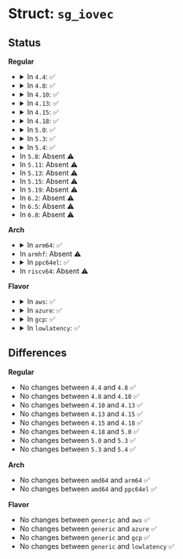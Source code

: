 # Struct: <code>sg_iovec</code>

## Status
<b>Regular</b>
<ul>
<li>
<details>
<summary>In <code>4.4</code>: ✅</summary>

```c
struct sg_iovec {
    void *iov_base;
    size_t iov_len;
};
```
</details>
</li>
<li>
<details>
<summary>In <code>4.8</code>: ✅</summary>

```c
struct sg_iovec {
    void *iov_base;
    size_t iov_len;
};
```
</details>
</li>
<li>
<details>
<summary>In <code>4.10</code>: ✅</summary>

```c
struct sg_iovec {
    void *iov_base;
    size_t iov_len;
};
```
</details>
</li>
<li>
<details>
<summary>In <code>4.13</code>: ✅</summary>

```c
struct sg_iovec {
    void *iov_base;
    size_t iov_len;
};
```
</details>
</li>
<li>
<details>
<summary>In <code>4.15</code>: ✅</summary>

```c
struct sg_iovec {
    void *iov_base;
    size_t iov_len;
};
```
</details>
</li>
<li>
<details>
<summary>In <code>4.18</code>: ✅</summary>

```c
struct sg_iovec {
    void *iov_base;
    size_t iov_len;
};
```
</details>
</li>
<li>
<details>
<summary>In <code>5.0</code>: ✅</summary>

```c
struct sg_iovec {
    void *iov_base;
    size_t iov_len;
};
```
</details>
</li>
<li>
<details>
<summary>In <code>5.3</code>: ✅</summary>

```c
struct sg_iovec {
    void *iov_base;
    size_t iov_len;
};
```
</details>
</li>
<li>
<details>
<summary>In <code>5.4</code>: ✅</summary>

```c
struct sg_iovec {
    void *iov_base;
    size_t iov_len;
};
```
</details>
</li>
<li>
In <code>5.8</code>: Absent ⚠️
</li>
<li>
In <code>5.11</code>: Absent ⚠️
</li>
<li>
In <code>5.13</code>: Absent ⚠️
</li>
<li>
In <code>5.15</code>: Absent ⚠️
</li>
<li>
In <code>5.19</code>: Absent ⚠️
</li>
<li>
In <code>6.2</code>: Absent ⚠️
</li>
<li>
In <code>6.5</code>: Absent ⚠️
</li>
<li>
In <code>6.8</code>: Absent ⚠️
</li>
</ul>
<b>Arch</b>
<ul>
<li>
<details>
<summary>In <code>arm64</code>: ✅</summary>

```c
struct sg_iovec {
    void *iov_base;
    size_t iov_len;
};
```
</details>
</li>
<li>
In <code>armhf</code>: Absent ⚠️
</li>
<li>
<details>
<summary>In <code>ppc64el</code>: ✅</summary>

```c
struct sg_iovec {
    void *iov_base;
    size_t iov_len;
};
```
</details>
</li>
<li>
In <code>riscv64</code>: Absent ⚠️
</li>
</ul>
<b>Flavor</b>
<ul>
<li>
<details>
<summary>In <code>aws</code>: ✅</summary>

```c
struct sg_iovec {
    void *iov_base;
    size_t iov_len;
};
```
</details>
</li>
<li>
<details>
<summary>In <code>azure</code>: ✅</summary>

```c
struct sg_iovec {
    void *iov_base;
    size_t iov_len;
};
```
</details>
</li>
<li>
<details>
<summary>In <code>gcp</code>: ✅</summary>

```c
struct sg_iovec {
    void *iov_base;
    size_t iov_len;
};
```
</details>
</li>
<li>
<details>
<summary>In <code>lowlatency</code>: ✅</summary>

```c
struct sg_iovec {
    void *iov_base;
    size_t iov_len;
};
```
</details>
</li>
</ul>

## Differences
<b>Regular</b>
<ul>
<li>
No changes between <code>4.4</code> and <code>4.8</code> ✅
</li>
<li>
No changes between <code>4.8</code> and <code>4.10</code> ✅
</li>
<li>
No changes between <code>4.10</code> and <code>4.13</code> ✅
</li>
<li>
No changes between <code>4.13</code> and <code>4.15</code> ✅
</li>
<li>
No changes between <code>4.15</code> and <code>4.18</code> ✅
</li>
<li>
No changes between <code>4.18</code> and <code>5.0</code> ✅
</li>
<li>
No changes between <code>5.0</code> and <code>5.3</code> ✅
</li>
<li>
No changes between <code>5.3</code> and <code>5.4</code> ✅
</li>
</ul>
<b>Arch</b>
<ul>
<li>
No changes between <code>amd64</code> and <code>arm64</code> ✅
</li>
<li>
No changes between <code>amd64</code> and <code>ppc64el</code> ✅
</li>
</ul>
<b>Flavor</b>
<ul>
<li>
No changes between <code>generic</code> and <code>aws</code> ✅
</li>
<li>
No changes between <code>generic</code> and <code>azure</code> ✅
</li>
<li>
No changes between <code>generic</code> and <code>gcp</code> ✅
</li>
<li>
No changes between <code>generic</code> and <code>lowlatency</code> ✅
</li>
</ul>
